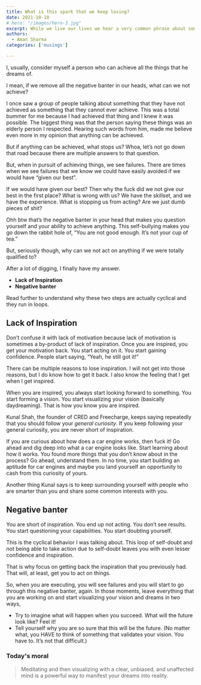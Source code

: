 ```yaml
---
title: What is this spark that we keep losing?
date: 2021-10-10
# hero: "/images/hero-3.jpg"
excerpt: While we live our lives we hear a very common phrase about someone. "He has lost his spark." But what is this spark and how do you get it back once your lose it? Let's delve deeper...
authors:
  - Aman Sharma
categories: ['musings']

---
```

I, usually, consider myself a person who can achieve all the things that he dreams of.

I mean, if we remove all the negative banter in our heads, what can we not achieve? 

I once saw a group of people talking about something that they have not achieved as something that they cannot ever achieve. This was a total bummer for me because I had achieved that thing and I knew it was possible. The biggest thing was that the person saying these things was an elderly person I respected. Hearing such words from him, made me believe even more in my opinion that anything can be achieved.

But if anything can be achieved, what stops us? Whoa, let’s not go down that road because there are multiple answers to that question.

But, when in pursuit of achieving things, we see failures. There are times when we see failures that we know we could have easily avoided if we would have “given our best”.

If we would have given our best? Then why the fuck did we not give our best in the first place? What is wrong with us? We have the skillset, and we have the experience. What is stopping us from acting? Are we just dumb pieces of shit?

Ohh btw that’s the negative banter in your head that makes you question yourself and your ability to achieve anything. This self-bullying makes you go down the rabbit hole of, “You are not good enough. It’s not your cup of tea.”

But, seriously though, why can we not act on anything if we were totally qualified to?

After a lot of digging, I finally have my answer.

- **Lack of Inspiration**
- **Negative banter**

Read further to understand why these two steps are actually cyclical and they run in loops.

## **Lack of Inspiration**

Don’t confuse it with lack of motivation because lack of motivation is sometimes a by-product of lack of inspiration. Once you are inspired, you get your motivation back. You start acting on it. You start gaining confidence. People start saying, “Yeah, he still got it!”

There can be multiple reasons to lose inspiration. I will not get into those reasons, but I do know how to get it back. I also know the feeling that I get when I get inspired.

When you are inspired, you always start looking forward to something. You start forming a vision. You start visualizing your vision (basically daydreaming). That is how you know you are inspired.

Kunal Shah, the founder of CRED and Freecharge, keeps saying repeatedly that you should follow your *general curiosity*. If you keep following your general curiosity, you are never short of inspiration. 

If you are curious about how does a car engine works, then fuck it! Go ahead and dig deep into what a car engine looks like. Start learning about how it works. You found more things that you don’t know about in the process? Go ahead, understand them. In no time, you start building an aptitude for car engines and maybe you land yourself an opportunity to cash from this curiosity of yours.

Another thing Kunal says is to keep surrounding yourself with people who are smarter than you and share some common interests with you.

## **Negative banter**

You are short of inspiration. You end up not acting. You don’t see results. You start questioning your capabilities. You start doubting yourself. 

This is the cyclical behavior I was talking about. This loop of self-doubt and not being able to take action due to self-doubt leaves you with even lesser confidence and inspiration. 

That is why focus on getting back the inspiration that you previously had. That will, at least, get you to act on things. 

So, when you are executing, you will see failures and you will start to go through this negative banter, again. In those moments, leave everything that you are working on and start visualizing your vision and dreams in two ways,

- Try to imagine what will happen when you succeed. What will the future look like? Feel it!
- Tell yourself why you are so sure that this will be the future. (No matter what, you HAVE to think of something that validates your vision. You have to. It’s not that difficult.)

### Today's moral

> Meditating and then visualizing with a clear, unbiased, and unaffected mind is a powerful way to manifest your dreams into reality.